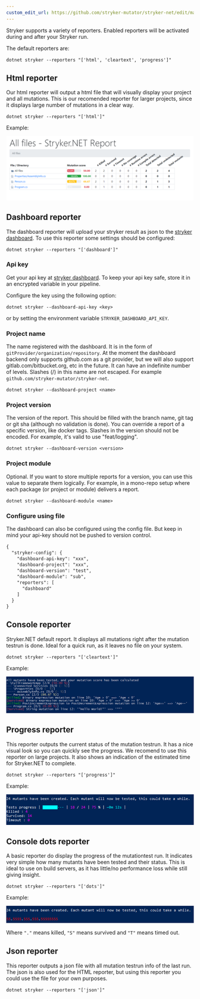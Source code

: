```yaml
---
custom_edit_url: https://github.com/stryker-mutator/stryker-net/edit/master/docs/Reporters.md
---
```


Stryker supports a variety of reporters. Enabled reporters will be activated during and after your Stryker run. 

The default reporters are:

```
dotnet stryker --reporters "['html', 'cleartext', 'progress']"
```

## Html reporter
Our html reporter will output a html file that will visually display your project and all mutations. This is our recomended reporter for larger projects, since it displays large number of mutations in a clear way. 

```
dotnet stryker --reporters "['html']"
```

Example:

![html reporter](./images/html-report-net.png)

## Dashboard reporter
The dashboard reporter will upload your stryker result as json to the [stryker dashboard](https://dashboard.stryker-mutator.io/). To use this reporter some settings should be configured:

```
dotnet stryker --reporters "['dashboard']"
```

### Api key
Get your api key at [stryker dashboard](https://dashboard.stryker-mutator.io/). To keep your api key safe, store it in an encrypted variable in your pipeline.

Configure the key using the following option:

```
dotnet stryker --dashboard-api-key <key>
```

or by setting the environment variable `STRYKER_DASHBOARD_API_KEY`.


### Project name
The name registered with the dashboard. It is in the form of `gitProvider/organization/repository`. At the moment the dashboard backend only supports github.com as a git provider, but we will also support gitlab.com/bitbucket.org, etc in the future. It can have an indefinite number of levels. Slashes (/) in this name are not escaped. For example `github.com/stryker-mutator/stryker-net`.

```
dotnet stryker --dashboard-project <name>
```

### Project version
The version of the report. This should be filled with the branch name, git tag or git sha (although no validation is done). You can override a report of a specific version, like docker tags. Slashes in the version should not be encoded. For example, it's valid to use "feat/logging".

```
dotnet stryker --dashboard-version <version>
```

### Project module
Optional. If you want to store multiple reports for a version, you can use this value to separate them logically. For example, in a mono-repo setup where each package (or project or module) delivers a report.

```
dotnet stryker --dashboard-module <name>
```

### Configure using file
The dashboard can also be configured using the config file. But keep in mind your api-key should not be pushed to version control. 
```
{
  "stryker-config": {
    "dashboard-api-key": "xxx",
    "dashboard-project": "xxx",
    "dashboard-version": "test",
    "dashboard-module": "sub",
    "reporters": [
      "dashboard"
    ]
  }
}
```

## Console reporter
Stryker.NET default report. It displays all mutations right after the mutation testrun is done. Ideal for a quick run, as it leaves no file on your system.

```
dotnet stryker --reporters "['cleartext']"
```

Example:


![console reporter](./images/console-reporter-net.png)


## Progress reporter
This reporter outputs the current status of the mutation testrun. It has a nice visual look so you can quickly see the progress. We recomend to use this reporter on large projects. It also shows an indication of the estimated time for Stryker.NET to complete.

```
dotnet stryker --reporters "['progress']"
```
Example:


![progress bar reporter](./images/progress-bar-net.png)

## Console dots reporter
A basic reporter do display the progress of the mutationtest run. It indicates very simple how many mutants have been tested and their status. This is ideal to use on build servers, as it has little/no performance loss while still giving insight.

```
dotnet stryker --reporters "['dots']"
```
Example:


![console dots reporter](./images/console-dots-reporter-net.png)

Where `"."` means killed, `"S"` means survived and `"T"` means timed out.

## Json reporter
This reporter outputs a json file with all mutation testrun info of the last run. The json is also used for the HTML reporter, but using this reporter you could use the file for your own purposes.

```
dotnet stryker --reporters "['json']"
```
